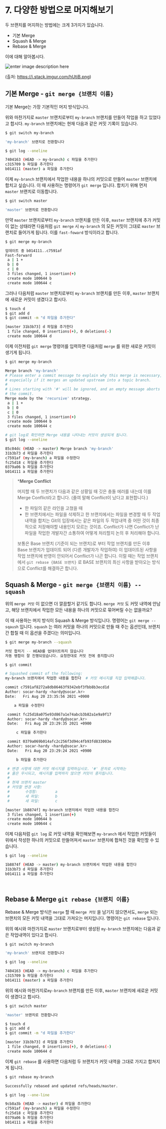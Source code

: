 # 7. 다양한 방법으로 머지해보기

두 브랜치를 머지하는 방법에는 크게 3가지가 있습니다.

- 기본 Merge
- Squash & Merge
- Rebase & Merge

이에 대해 알아봅시다.

![enter image description here](./images/hUtiB.png)

(출처: https://i.stack.imgur.com/hUtiB.png)



## 기본 Merge - `git merge {브랜치 이름}`

기본 Merge는 가장 기본적인 머지 방식입니다.

위와 마찬가지로 `master` 브랜치로부터 `my-branch` 브랜치를 만들어 작업을 하고 있었다고 합시다.
`my-branch` 브랜치에는 현재 다음과 같은 커밋 기록이 있습니다.

```bash
$ git switch my-branch

'my-branch' 브랜치로 전환합니다

$ git log --oneline

7404163 (HEAD -> my-branch) c 파일을 추가한다
c315709 b 파일을 추가한다
b014111 (master) a 파일을 추가한다
```

이제 `my-branch` 브랜치에서 작업한 내용을 하나의 커밋으로 만들어 `master` 브랜치에 합치고 싶습니다. 이 때 사용하는 명령어가 `git merge` 입니다. 합치기 위해 먼저 `master` 브랜치로 이동합니다.

```bash
$ git switch master

'master' 브랜치로 전환합니다
```

만약 `master` 브랜치로부터  `my-branch` 브랜치를 만든 이후, `master` 브랜치에 추가 커밋이 없는 상태라면 다음처럼 `git merge` 시 `my-branch` 의 모든 커밋이 그대로 `master` 브랜치로 들어가게 됩니다. 이를  `fast-foward` 방식이라고 합니다.

```bash
$ git merge my-branch

업데이트 중 b014111..c7591af
Fast-forward
 a | 1 +
 b | 0
 c | 0
 3 files changed, 1 insertion(+)
 create mode 100644 b
 create mode 100644 c
```

그러나 다음처럼  `master` 브랜치로부터  `my-branch` 브랜치를 만든 이후, `master` 브랜치에 새로운 커밋이 생겼다고 합시다.

```bash
$ touch d
$ git add d
$ git commit -m "d 파일을 추가한다"

[master 31b3b73] d 파일을 추가한다
 1 file changed, 0 insertions(+), 0 deletions(-)
 create mode 100644 d
```

이제 이전처럼 `git merge` 명령어를 입력하면 다음처럼 `merge` 를 위한 새로운 커밋이 생기게 됩니다.

```bash
$ git merge my-branch

Merge branch 'my-branch'
# Please enter a commit message to explain why this merge is necessary,
# especially if it merges an updated upstream into a topic branch.
#
# Lines starting with '#' will be ignored, and an empty message aborts
# the commit.
Merge made by the 'recursive' strategy.
 a | 1 +
 b | 0
 c | 0
 3 files changed, 1 insertion(+)
 create mode 100644 b
 create mode 100644 c

# git log로 확인하면 Merge 내용을 나타내는 커밋이 생성되게 됩니다.
$ git log --oneline

85c04dc (HEAD -> master) Merge branch 'my-branch'
31b3b73 d 파일을 추가한다
c7591af (my-branch) a 파일을 수정한다
fc25d18 c 파일을 추가한다
0379a06 b 파일을 추가한다
b014111 a 파일을 추가한다
```

> ***Merge Conflict**
>
> 머지할 때 두 브랜치가  다음과 같은 상황일 때 깃은 충돌 에러를 내는데 이를 Merge Conflict라고 합니다. (줄여 말해 Conflict이 났다고 표현합니다.)
> - 한 파일의 같은 라인을 고쳤을 때
> - 한 브랜치에서는 파일을 삭제하고 한 브랜치에서는 파일을 변경할 때
> 두 작업 내역을 합치는 Git의 입장에서는 같은 파일의 두 작업내역 중 어떤 것이 최종적으로 저장해야할 내용인지 모르는 것이죠. Conflict가 나면 Conflict가 난 파일을 작업한 개발자간 소통하여 어떻게 처리할지 논의 후 처리해야 합니다.
>
> 보통은 Base 브랜치 (기준이 되는 브랜치)로 부터 작업 브랜치를 만든 이후 Base 브랜치가 업데이트 되어 (다른 개발자가 작업하여) 이 업데이트된 사항을 작업 브랜치에 반영이 안되어서 Conflict가 나곤 합니다. 이럴 때는 작업 브랜치에서 `git rebase {BASE 브랜치}` 로 BASE 브랜치의 최신 사항을 받아오는 방식으로 Conflict를 해결하곤 합니다.



## Squash & Merge - `git merge {브랜치 이름} --squash`

위의 `merge 커밋` 이 없으면 더 깔끔할거 같기도 합니다. `merge 커밋` 도 커밋 내역에 안남고, 해당 브랜치에서 작업한 모든 내용을 하나의 커밋으로 묶어버릴 수는 없을까요?

이 때 사용하는 머지 방식이 Squash & Merge 방식입니다. 명령어는 `git merge --sqaush` 입니다. `squash` 는 여러 커밋을 하나의 커밋으로 만들 때 주는 옵션인데, 브랜치 간 합칠 때 이 옵션을 주겠다는 의미입니다.

```bash
$ git merge my-branch --squash

커밋 합치기 -- HEAD를 업데이트하지 않습니다
자동 병합이 잘 진행되었습니다. 요청한대로 커밋 전에 중지합니다

$ git commit

# Squashed commit of the following:
my-branch 브랜치에서 작업한 내용을 합친다  # 커밋 메시지를 직접 입력해줍니다.

commit c7591af8272a8db86463f9342ebf3fbb8b3ecd1d
Author: socar-hardy <hardy@socar.kr>
Date:   Fri Aug 20 23:35:56 2021 +0900

    a 파일을 수정한다

 commit fc25d18a075e93d867a1e74abcb3b82a1e9a9f17
 Author: socar-hardy <hardy@socar.kr>
 Date:   Fri Aug 20 23:29:35 2021 +0900

     c 파일을 추가한다

 commit 0379a069b014afc2c256f3d94c4fb93fd833003e
 Author: socar-hardy <hardy@socar.kr>
 Date:   Fri Aug 20 23:29:24 2021 +0900

     b 파일을 추가한다

 # 변경 사항에 대한 커밋 메시지를 입력하십시오. '#' 문자로 시작하는
 # 줄은 무시되고, 메시지를 입력하지 않으면 커밋이 중지됩니다.
 #
 # 현재 브랜치 master
 # 커밋할 변경 사항:
 #       수정함:        a
 #       새 파일:       b
 #       새 파일:       c

[master 1b8874f] my-branch 브랜치에서 작업한 내용을 합친다
 3 files changed, 1 insertion(+)
 create mode 100644 b
 create mode 100644 c
```

이제 다음처럼 `git log` 로 커밋 내역을 확인해보면 `my-branch` 에서 작업한 커밋들이 위에서 작성한 하나의 커밋으로 만들어져서  `master` 브랜치에 합쳐진 것을 확인할 수 있습니다.

```bash
$ git log --oneline

1b8874f (HEAD -> master) my-branch 브랜치에서 작업한 내용을 합친다
31b3b73 d 파일을 추가한다
b014111 a 파일을 추가한다
```

<br>

## Rebase & Merge `git rebase {브랜치 이름}`

Rebase & Merge 방식은 `merge` 할 때 `merge 커밋` 을 남기지 않으면서도, `merge` 되는 브랜치의 모든 커밋 내역을 그대로 가져오는 머지입니다. 명령어는 `git rebase` 입니다.

위의 예시와 마찬가지로 `master` 브랜치로부터 생성된 `my-branch` 브랜치에는 다음과 같은 작업내역이 있다고 합시다.

```bash
$ git switch my-branch

'my-branch' 브랜치로 전환합니다

$ git log --oneline

7404163 (HEAD -> my-branch) c 파일을 추가한다
c315709 b 파일을 추가한다
b014111 (master) a 파일을 추가한다
```

위의 예시와 마찬가지로`my-branch` 브랜치를 만든 이후, `master` 브랜치에 새로운 커밋이 생겼다고 합시다.

```bash
$ git switch master

'master' 브랜치로 전환합니다

$ touch d
$ git add d
$ git commit -m "d 파일을 추가한다"

[master 31b3b73] d 파일을 추가한다
 1 file changed, 0 insertions(+), 0 deletions(-)
 create mode 100644 d
```

이제 `git rebase` 를 사용하면 다음처럼 두 브랜치가 커밋 내역을 그대로 가지고 합쳐지게 됩니다.

```bash
$ git rebase my-branch

Successfully rebased and updated refs/heads/master.

$ git log --one-line

9cb8a3b (HEAD -> master) d 파일을 추가한다
c7591af (my-branch) a 파일을 수정한다
fc25d18 c 파일을 추가한다
0379a06 b 파일을 추가한다
b014111 a 파일을 추가한다
```
